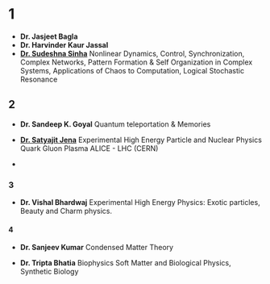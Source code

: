 # 1
- **Dr. Jasjeet Bagla**
- **Dr. Harvinder Kaur Jassal**
- [**Dr. Sudeshna Sinha**](http://14.139.227.202/Faculty/sudeshna/)
	  Nonlinear Dynamics, Control, Synchronization, Complex Networks, Pattern Formation & Self Organization in Complex Systems, Applications of Chaos to Computation, Logical Stochastic Resonance

## 2
- **Dr. Sandeep K. Goyal**
	  Quantum teleportation & Memories

- [**Dr. Satyajit Jena**](http://www.satyajitjena.in/)
	  Experimental High Energy Particle and Nuclear Physics
	  Quark Gluon Plasma
	  ALICE - LHC (CERN)

- 

### 3
- **Dr. Vishal Bhardwaj**
	  Experimental High Energy Physics: Exotic particles, Beauty and Charm physics.
#### 4
- **Dr. Sanjeev Kumar**
	  Condensed Matter Theory

- **Dr. Tripta Bhatia**
	  Biophysics
	  Soft Matter and Biological Physics, Synthetic Biology